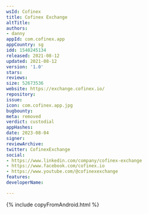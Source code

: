 ```yaml
---
wsId: Cofinex
title: Cofinex Exchange
altTitle: 
authors:
- danny
appId: com.cofinex.app
appCountry: sg
idd: 1540245134
released: 2021-08-12
updated: 2021-08-12
version: '1.0'
stars: 
reviews: 
size: 52673536
website: https://exchange.cofinex.io/
repository: 
issue: 
icon: com.cofinex.app.jpg
bugbounty: 
meta: removed
verdict: custodial
appHashes: 
date: 2023-08-04
signer: 
reviewArchive: 
twitter: CofinexExchange
social:
- https://www.linkedin.com/company/cofinex-exchange
- https://www.facebook.com/cofinex.io
- https://www.youtube.com/@cofinexexchange
features: 
developerName: 

---
```


{% include copyFromAndroid.html %}